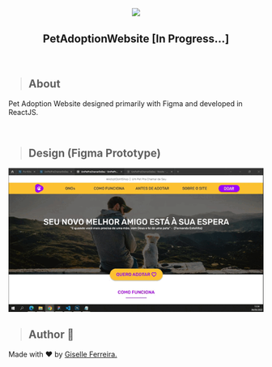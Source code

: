 <p align="center">
<img src="https://i.postimg.cc/MZ16GZ1w/petadoption.png">
</p>

<h2 align="center">PetAdoptionWebsite [In Progress...]</h2>

<br/>

>## About
Pet Adoption Website designed primarily with Figma and developed in ReactJS.

<br/>

>## Design (Figma Prototype)
<img src="https://github.com/giselle-ferreira/PetAdoptionWebsite/blob/main/src/assets/gif/design-adoption-website.gif">

<br/>

> ## Author 👋

Made with ❤️ by <a href="https://www.linkedin.com/in/giselleferreiras/" >Giselle Ferreira.</a>
